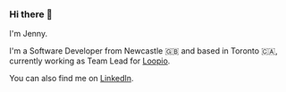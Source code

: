 ### Hi there 👋

I'm Jenny.

I'm a Software Developer from Newcastle 🇬🇧 and based in Toronto 🇨🇦, currently working as Team Lead for [Loopio](https://loopio.com/).

You can also find me on [LinkedIn](https://www.linkedin.com/in/jenny-graham-jones/).
